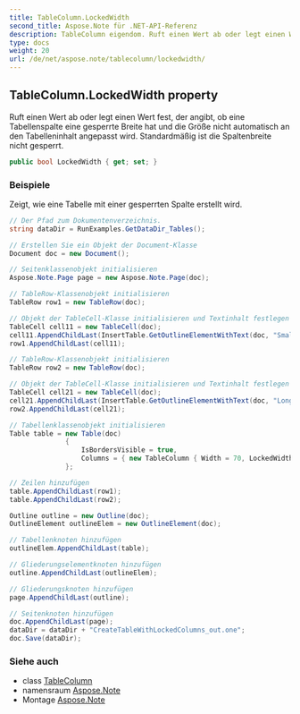 ```yaml
---
title: TableColumn.LockedWidth
second_title: Aspose.Note für .NET-API-Referenz
description: TableColumn eigendom. Ruft einen Wert ab oder legt einen Wert fest der angibt ob eine Tabellenspalte eine gesperrte Breite hat und die Größe nicht automatisch an den Tabelleninhalt angepasst wird. Standardmäßig ist die Spaltenbreite nicht gesperrt.
type: docs
weight: 20
url: /de/net/aspose.note/tablecolumn/lockedwidth/
---
```

## TableColumn.LockedWidth property

Ruft einen Wert ab oder legt einen Wert fest, der angibt, ob eine Tabellenspalte eine gesperrte Breite hat und die Größe nicht automatisch an den Tabelleninhalt angepasst wird. Standardmäßig ist die Spaltenbreite nicht gesperrt.

```csharp
public bool LockedWidth { get; set; }
```

### Beispiele

Zeigt, wie eine Tabelle mit einer gesperrten Spalte erstellt wird.

```csharp
// Der Pfad zum Dokumentenverzeichnis.
string dataDir = RunExamples.GetDataDir_Tables();

// Erstellen Sie ein Objekt der Document-Klasse
Document doc = new Document();

// Seitenklassenobjekt initialisieren
Aspose.Note.Page page = new Aspose.Note.Page(doc);

// TableRow-Klassenobjekt initialisieren
TableRow row1 = new TableRow(doc);

// Objekt der TableCell-Klasse initialisieren und Textinhalt festlegen
TableCell cell11 = new TableCell(doc);
cell11.AppendChildLast(InsertTable.GetOutlineElementWithText(doc, "Small text"));
row1.AppendChildLast(cell11);

// TableRow-Klassenobjekt initialisieren
TableRow row2 = new TableRow(doc);

// Objekt der TableCell-Klasse initialisieren und Textinhalt festlegen
TableCell cell21 = new TableCell(doc);
cell21.AppendChildLast(InsertTable.GetOutlineElementWithText(doc, "Long   text    with    several   words and    spaces."));
row2.AppendChildLast(cell21);

// Tabellenklassenobjekt initialisieren
Table table = new Table(doc)
              {
                  IsBordersVisible = true,
                  Columns = { new TableColumn { Width = 70, LockedWidth = true } }
              };

// Zeilen hinzufügen
table.AppendChildLast(row1);
table.AppendChildLast(row2);

Outline outline = new Outline(doc);
OutlineElement outlineElem = new OutlineElement(doc);

// Tabellenknoten hinzufügen
outlineElem.AppendChildLast(table);

// Gliederungselementknoten hinzufügen
outline.AppendChildLast(outlineElem);

// Gliederungsknoten hinzufügen
page.AppendChildLast(outline);

// Seitenknoten hinzufügen
doc.AppendChildLast(page);
dataDir = dataDir + "CreateTableWithLockedColumns_out.one";
doc.Save(dataDir);
```

### Siehe auch

* class [TableColumn](../)
* namensraum [Aspose.Note](../../tablecolumn/)
* Montage [Aspose.Note](../../../)


